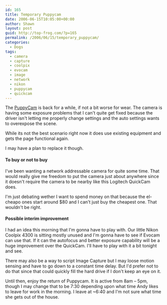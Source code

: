 ```yaml
---
id: 165
title: Temporary Puppycam
date: 2006-06-15T10:05:00+00:00
author: Shawn
layout: post
guid: http://top-frog.com/?p=165
permalink: /2006/06/15/temporary_puppycam/
categories:
  - Dogs
tags:
  - camera
  - capture
  - coolpix
  - evocam
  - image
  - network
  - nikon
  - puppycam
  - quickcam
---
```

The [PuppyCam](/puppycam) is back for a while, if not a bit worse for wear. The camera is having some exposure problems that I can't quite get fixed because the driver isn't letting me properly change settings and the auto settings wants to overexpose the scene.

While its not the best scenario right now it does use existing equipment and gets the page functional again.

I may have a plan to replace it though.



#### To buy or not to buy

I've been wanting a network addressable camera for quite some time. That would really give me freedom to put the camera just about anywhere since it doesn't require the camera to be nearby like this Logitech QuickCam does.

I'm just debating wether I want to spend money on that because the el-cheapo ones start around $80 and I can't just buy the cheapest one. That wouldn't be right.

#### Possible interim improvement

I had an idea this morning that I'm gonna have to play with. Our little Nikon Coolpix 4300 is sitting mostly unused and I'm gonna have to see if Evocam can use that. If it can the autofocus and better exposure capability will be a huge improvement over the QuickCam. I'll have to play with it a bit tonight and see.

There may also be a way to script Image Capture but I may loose motion sensing and have to go down to a constant time delay. But I'd prefer not to do that since that could quickly fill the hard drive if I don't keep an eye on it.

Until then, enjoy the return of Puppycam. It is active from 8am – 5pm, though I may change that to be 7:30 depending upon what time Andy likes to leave for work in the morning. I leave at ~6:40 and I'm not sure what time she gets out of the house.